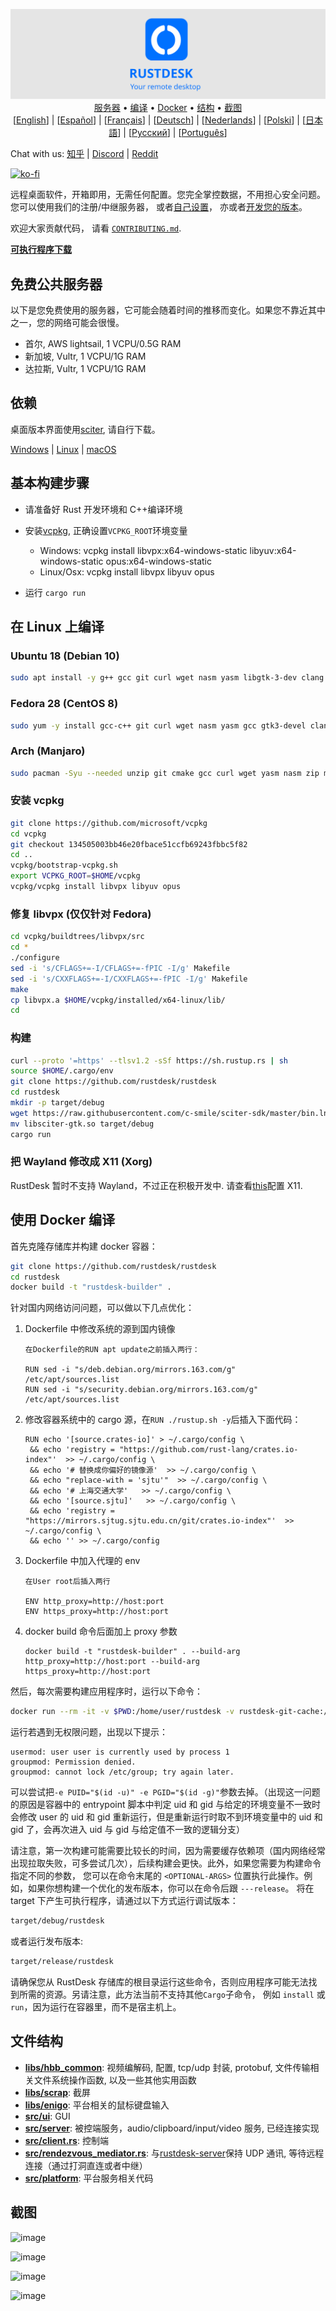 <p align="center">
  <img src="logo-header.svg" alt="RustDesk - Your remote desktop"><br>
  <a href="#免费公共服务器">服务器</a> •
  <a href="#基本构建步骤">编译</a> •
  <a href="#使用Docker编译">Docker</a> •
  <a href="#文件结构">结构</a> •
  <a href="#截图">截图</a><br>
  [<a href="README.md">English</a>] | [<a href="README-ES.md">Español</a>] | [<a href="README-FR.md">Français</a>] | [<a href="README-DE.md">Deutsch</a>] | [<a href="README-NL.md">Nederlands</a>] | [<a href="README-PL.md">Polski</a>] | [<a href="README-JP.md">日本語</a>] | [<a href="README-RU.md">Русский</a>] | [<a href="README-PT.md">Português</a>]<br>
</p>

Chat with us: [知乎](https://www.zhihu.com/people/rustdesk) | [Discord](https://discord.gg/nDceKgxnkV) | [Reddit](https://www.reddit.com/r/rustdesk)

[![ko-fi](https://ko-fi.com/img/githubbutton_sm.svg)](https://ko-fi.com/I2I04VU09)

远程桌面软件，开箱即用，无需任何配置。您完全掌控数据，不用担心安全问题。您可以使用我们的注册/中继服务器，
或者[自己设置](https://rustdesk.com/blog/id-relay-set/)，
亦或者[开发您的版本](https://github.com/rustdesk/rustdesk-server-demo)。

欢迎大家贡献代码， 请看 [`CONTRIBUTING.md`](CONTRIBUTING.md).

[**可执行程序下载**](https://github.com/rustdesk/rustdesk/releases)

## 免费公共服务器

以下是您免费使用的服务器，它可能会随着时间的推移而变化。如果您不靠近其中之一，您的网络可能会很慢。

- 首尔, AWS lightsail, 1 VCPU/0.5G RAM
- 新加坡, Vultr, 1 VCPU/1G RAM
- 达拉斯, Vultr, 1 VCPU/1G RAM

## 依赖

桌面版本界面使用[sciter](https://sciter.com/), 请自行下载。

[Windows](https://raw.githubusercontent.com/c-smile/sciter-sdk/master/bin.win/x64/sciter.dll) |
[Linux](https://raw.githubusercontent.com/c-smile/sciter-sdk/master/bin.lnx/x64/libsciter-gtk.so) |
[macOS](https://raw.githubusercontent.com/c-smile/sciter-sdk/master/bin.osx/libsciter.dylib)

## 基本构建步骤

- 请准备好 Rust 开发环境和 C++编译环境

- 安装[vcpkg](https://github.com/microsoft/vcpkg), 正确设置`VCPKG_ROOT`环境变量

  - Windows: vcpkg install libvpx:x64-windows-static libyuv:x64-windows-static opus:x64-windows-static
  - Linux/Osx: vcpkg install libvpx libyuv opus

- 运行 `cargo run`

## 在 Linux 上编译

### Ubuntu 18 (Debian 10)

```sh
sudo apt install -y g++ gcc git curl wget nasm yasm libgtk-3-dev clang libxcb-randr0-dev libxdo-dev libxfixes-dev libxcb-shape0-dev libxcb-xfixes0-dev libasound2-dev libpulse-dev cmake
```

### Fedora 28 (CentOS 8)

```sh
sudo yum -y install gcc-c++ git curl wget nasm yasm gcc gtk3-devel clang libxcb-devel libxdo-devel libXfixes-devel pulseaudio-libs-devel cmake alsa-lib-devel
```

### Arch (Manjaro)

```sh
sudo pacman -Syu --needed unzip git cmake gcc curl wget yasm nasm zip make pkg-config clang gtk3 xdotool libxcb libxfixes alsa-lib pulseaudio
```

### 安装 vcpkg

```sh
git clone https://github.com/microsoft/vcpkg
cd vcpkg
git checkout 134505003bb46e20fbace51ccfb69243fbbc5f82
cd ..
vcpkg/bootstrap-vcpkg.sh
export VCPKG_ROOT=$HOME/vcpkg
vcpkg/vcpkg install libvpx libyuv opus
```

### 修复 libvpx (仅仅针对 Fedora)

```sh
cd vcpkg/buildtrees/libvpx/src
cd *
./configure
sed -i 's/CFLAGS+=-I/CFLAGS+=-fPIC -I/g' Makefile
sed -i 's/CXXFLAGS+=-I/CXXFLAGS+=-fPIC -I/g' Makefile
make
cp libvpx.a $HOME/vcpkg/installed/x64-linux/lib/
cd
```

### 构建

```sh
curl --proto '=https' --tlsv1.2 -sSf https://sh.rustup.rs | sh
source $HOME/.cargo/env
git clone https://github.com/rustdesk/rustdesk
cd rustdesk
mkdir -p target/debug
wget https://raw.githubusercontent.com/c-smile/sciter-sdk/master/bin.lnx/x64/libsciter-gtk.so
mv libsciter-gtk.so target/debug
cargo run
```

### 把 Wayland 修改成 X11 (Xorg)

RustDesk 暂时不支持 Wayland，不过正在积极开发中.
请查看[this](https://docs.fedoraproject.org/en-US/quick-docs/configuring-xorg-as-default-gnome-session/)配置 X11.

## 使用 Docker 编译

首先克隆存储库并构建 docker 容器：

```sh
git clone https://github.com/rustdesk/rustdesk
cd rustdesk
docker build -t "rustdesk-builder" .
```

针对国内网络访问问题，可以做以下几点优化：

1. Dockerfile 中修改系统的源到国内镜像

   ```
   在Dockerfile的RUN apt update之前插入两行：

   RUN sed -i "s/deb.debian.org/mirrors.163.com/g" /etc/apt/sources.list
   RUN sed -i "s/security.debian.org/mirrors.163.com/g" /etc/apt/sources.list
   ```

2. 修改容器系统中的 cargo 源，在`RUN ./rustup.sh -y`后插入下面代码：

   ```
   RUN echo '[source.crates-io]' > ~/.cargo/config \
    && echo 'registry = "https://github.com/rust-lang/crates.io-index"'  >> ~/.cargo/config \
    && echo '# 替换成你偏好的镜像源'  >> ~/.cargo/config \
    && echo "replace-with = 'sjtu'"  >> ~/.cargo/config \
    && echo '# 上海交通大学'   >> ~/.cargo/config \
    && echo '[source.sjtu]'   >> ~/.cargo/config \
    && echo 'registry = "https://mirrors.sjtug.sjtu.edu.cn/git/crates.io-index"'  >> ~/.cargo/config \
    && echo '' >> ~/.cargo/config
   ```

3. Dockerfile 中加入代理的 env

   ```
   在User root后插入两行

   ENV http_proxy=http://host:port
   ENV https_proxy=http://host:port
   ```

4. docker build 命令后面加上 proxy 参数
   ```
   docker build -t "rustdesk-builder" . --build-arg http_proxy=http://host:port --build-arg https_proxy=http://host:port
   ```

然后，每次需要构建应用程序时，运行以下命令：

```sh
docker run --rm -it -v $PWD:/home/user/rustdesk -v rustdesk-git-cache:/home/user/.cargo/git -v rustdesk-registry-cache:/home/user/.cargo/registry -e PUID="$(id -u)" -e PGID="$(id -g)" rustdesk-builder
```

运行若遇到无权限问题，出现以下提示：

```
usermod: user user is currently used by process 1
groupmod: Permission denied.
groupmod: cannot lock /etc/group; try again later.
```

可以尝试把`-e PUID="$(id -u)" -e PGID="$(id -g)"`参数去掉。（出现这一问题的原因是容器中的 entrypoint 脚本中判定 uid 和 gid 与给定的环境变量不一致时会修改 user 的 uid 和 gid 重新运行，但是重新运行时取不到环境变量中的 uid 和 gid 了，会再次进入 uid 与 gid 与给定值不一致的逻辑分支）

请注意，第一次构建可能需要比较长的时间，因为需要缓存依赖项（国内网络经常出现拉取失败，可多尝试几次），后续构建会更快。此外，如果您需要为构建命令指定不同的参数，
您可以在命令末尾的 `<OPTIONAL-ARGS>` 位置执行此操作。例如，如果你想构建一个优化的发布版本，你可以在命令后跟 `---release`。
将在 target 下产生可执行程序，请通过以下方式运行调试版本：

```sh
target/debug/rustdesk
```

或者运行发布版本:

```sh
target/release/rustdesk
```

请确保您从 RustDesk 存储库的根目录运行这些命令，否则应用程序可能无法找到所需的资源。另请注意，此方法当前不支持其他`Cargo`子命令，
例如 `install` 或 `run`，因为运行在容器里，而不是宿主机上。

## 文件结构

- **[libs/hbb_common](https://github.com/rustdesk/rustdesk/tree/master/libs/hbb_common)**: 视频编解码, 配置, tcp/udp 封装, protobuf, 文件传输相关文件系统操作函数, 以及一些其他实用函数
- **[libs/scrap](https://github.com/rustdesk/rustdesk/tree/master/libs/scrap)**: 截屏
- **[libs/enigo](https://github.com/rustdesk/rustdesk/tree/master/libs/enigo)**: 平台相关的鼠标键盘输入
- **[src/ui](https://github.com/rustdesk/rustdesk/tree/master/src/ui)**: GUI
- **[src/server](https://github.com/rustdesk/rustdesk/tree/master/src/server)**: 被控端服务，audio/clipboard/input/video 服务, 已经连接实现
- **[src/client.rs](https://github.com/rustdesk/rustdesk/tree/master/src/client.rs)**: 控制端
- **[src/rendezvous_mediator.rs](https://github.com/rustdesk/rustdesk/tree/master/src/rendezvous_mediator.rs)**: 与[rustdesk-server](https://github.com/rustdesk/rustdesk-server)保持 UDP 通讯, 等待远程连接（通过打洞直连或者中继）
- **[src/platform](https://github.com/rustdesk/rustdesk/tree/master/src/platform)**: 平台服务相关代码

## 截图

![image](https://user-images.githubusercontent.com/71636191/113112362-ae4deb80-923b-11eb-957d-ff88daad4f06.png)

![image](https://user-images.githubusercontent.com/71636191/113112619-f705a480-923b-11eb-911d-97e984ef52b6.png)

![image](https://user-images.githubusercontent.com/71636191/113112857-3fbd5d80-923c-11eb-9836-768325faf906.png)

![image](https://user-images.githubusercontent.com/71636191/135385039-38fdbd72-379a-422d-b97f-33df71fb1cec.png)

